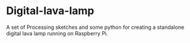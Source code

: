 # Digital-lava-lamp
A set of Processing sketches and some python for creating a standalone digital lava lamp running on Raspberry Pi.
